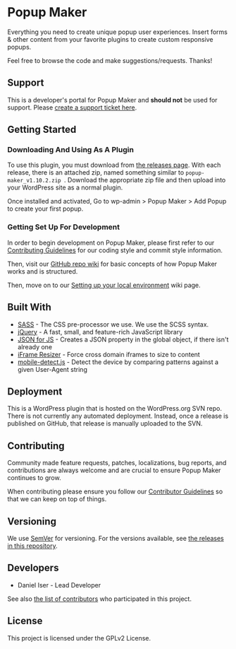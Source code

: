 # Popup Maker

Everything you need to create unique popup user experiences. Insert forms & other content from your favorite plugins to create custom responsive popups.

Feel free to browse the code and make suggestions/requests. Thanks!

## Support

This is a developer's portal for Popup Maker and **should not** be used for support. Please [create a support ticket here](https://wordpress.org/support/plugin/popup-maker/).

## Getting Started

### Downloading And Using As A Plugin

To use this plugin, you must download from [the releases page](https://github.com/PopupMaker/Popup-Maker/releases). With each release, there is an attached zip, named something similar to `popup-maker_v1.10.2.zip
`. Download the appropriate zip file and then upload into your WordPress site as a normal plugin.

Once installed and activated, Go to wp-admin > Popup Maker > Add Popup to create your first popup.

### Getting Set Up For Development

In order to begin development on Popup Maker, please first refer to our [Contributing Guidelines](https://github.com/PopupMaker/Popup-Maker/blob/master/.github/CONTRIBUTING.md) for our coding style and commit style information.

Then, visit our [GitHub repo wiki](https://github.com/PopupMaker/Popup-Maker/wiki) for basic concepts of how Popup Maker works and is structured.

Then, move on to our [Setting up your local environment](https://github.com/PopupMaker/Popup-Maker/wiki/Setting-up-your-local-environment) wiki page.

## Built With

-   [SASS](https://sass-lang.com) - The CSS pre-processor we use. We use the SCSS syntax.
-   [jQuery](https://jquery.com) - A fast, small, and feature-rich JavaScript library
-   [JSON for JS](https://github.com/douglascrockford/JSON-js) - Creates a JSON property in the global object, if there isn't already one
-   [iFrame Resizer](https://github.com/davidjbradshaw/iframe-resizer) - Force cross domain iframes to size to content
-   [mobile-detect.js](https://github.com/hgoebl/mobile-detect.js) - Detect the device by comparing patterns against a given User-Agent string

## Deployment

This is a WordPress plugin that is hosted on the WordPress.org SVN repo.
There is not currently any automated deployment. Instead, once a release is published on GitHub, that release is manually uploaded to the SVN.

## Contributing

Community made feature requests, patches, localizations, bug reports, and contributions are always welcome and are crucial to ensure Popup Maker continues to grow.

When contributing please ensure you follow our [Contributor Guidelines](https://github.com/PopupMaker/Popup-Maker/blob/master/.github/CONTRIBUTING.md) so that we can keep on top of things.

## Versioning

We use [SemVer](http://semver.org/) for versioning. For the versions available, see [the releases in this repository](https://github.com/PopupMaker/Popup-Maker/releases).

## Developers

-   Daniel Iser - Lead Developer

See also [the list of contributors](https://github.com/PopupMaker/Popup-Maker/graphs/contributors) who participated in this project.

## License

This project is licensed under the GPLv2 License.
